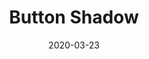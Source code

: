---
posttype: 'product'
slug: button-shadow
title: Button Shadow
date: 2020-03-23
id: 014
guid: 4636a76e-319c-4b83-ae43-4f47a1e1c27d
price: 7
image: ./mongoose.jpg
description: Button shadow for all Squarespace buttons (small, medium, large). Customize the shadow color to anything you'd like and customize the button color like normal in the Squarespace style editor! Available for both Squarespace 7.0 & 7.1 official templates.

video: ./ButtonShadowSquarepatch.mp4

---